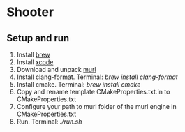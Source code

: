 # Shooter

## Setup and run

1. Install [brew](https://brew.sh)
1. Install [xcode](https://developer.apple.com/xcode/)
1. Download and unpack [murl](https://murlengine.com/?murlpage=download&murllang=en&murlfile=murl_2018.2.7478.zip)
1. Install clang-format. Terminal: *brew install clang-format*
1. Install cmake. Terminal: *brew install cmake*
1. Copy and rename template CMakeProperties.txt.in to CMakeProperties.txt
1. Configure your path to murl folder of the murl engine in CMakeProperties.txt
1. Run. Terminal: *./run.sh*